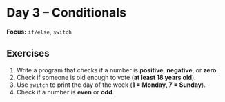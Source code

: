 # Day 3 – Conditionals

**Focus:** `if/else`, `switch`

## Exercises

1. Write a program that checks if a number is **positive**, **negative**, or **zero**.
2. Check if someone is old enough to vote (**at least 18 years old**).
3. Use `switch` to print the day of the week (**1 = Monday, 7 = Sunday**).
4. Check if a number is **even** or **odd**.
